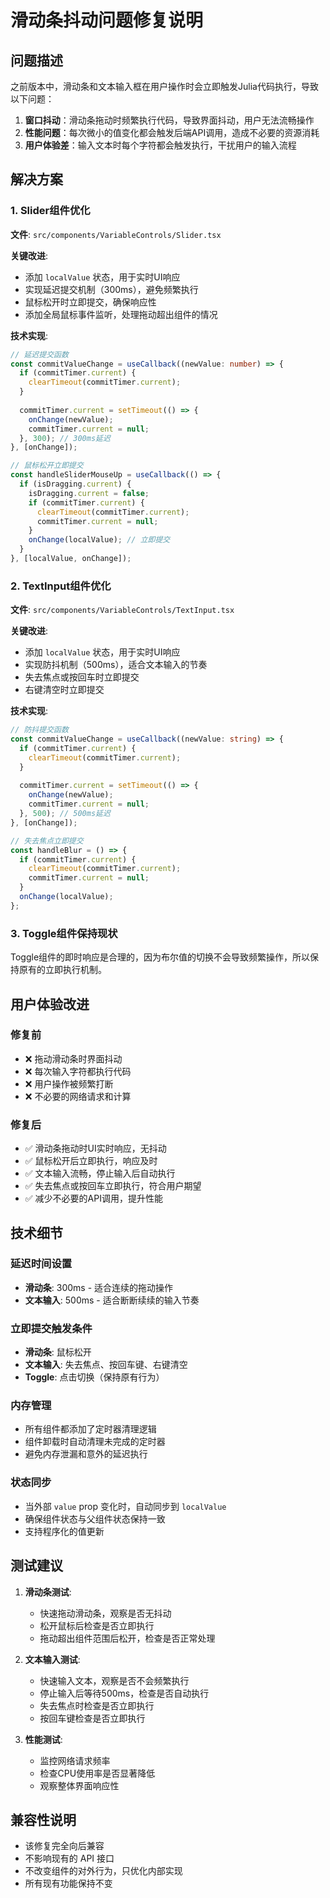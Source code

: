 # 滑动条抖动问题修复说明

## 问题描述

之前版本中，滑动条和文本输入框在用户操作时会立即触发Julia代码执行，导致以下问题：

1. **窗口抖动**：滑动条拖动时频繁执行代码，导致界面抖动，用户无法流畅操作
2. **性能问题**：每次微小的值变化都会触发后端API调用，造成不必要的资源消耗
3. **用户体验差**：输入文本时每个字符都会触发执行，干扰用户的输入流程

## 解决方案

### 1. Slider组件优化

**文件**: `src/components/VariableControls/Slider.tsx`

**关键改进**:
- 添加 `localValue` 状态，用于实时UI响应
- 实现延迟提交机制（300ms），避免频繁执行
- 鼠标松开时立即提交，确保响应性
- 添加全局鼠标事件监听，处理拖动超出组件的情况

**技术实现**:
```typescript
// 延迟提交函数
const commitValueChange = useCallback((newValue: number) => {
  if (commitTimer.current) {
    clearTimeout(commitTimer.current);
  }
  
  commitTimer.current = setTimeout(() => {
    onChange(newValue);
    commitTimer.current = null;
  }, 300); // 300ms延迟
}, [onChange]);

// 鼠标松开立即提交
const handleSliderMouseUp = useCallback(() => {
  if (isDragging.current) {
    isDragging.current = false;
    if (commitTimer.current) {
      clearTimeout(commitTimer.current);
      commitTimer.current = null;
    }
    onChange(localValue); // 立即提交
  }
}, [localValue, onChange]);
```

### 2. TextInput组件优化

**文件**: `src/components/VariableControls/TextInput.tsx`

**关键改进**:
- 添加 `localValue` 状态，用于实时UI响应
- 实现防抖机制（500ms），适合文本输入的节奏
- 失去焦点或按回车时立即提交
- 右键清空时立即提交

**技术实现**:
```typescript
// 防抖提交函数
const commitValueChange = useCallback((newValue: string) => {
  if (commitTimer.current) {
    clearTimeout(commitTimer.current);
  }
  
  commitTimer.current = setTimeout(() => {
    onChange(newValue);
    commitTimer.current = null;
  }, 500); // 500ms延迟
}, [onChange]);

// 失去焦点立即提交
const handleBlur = () => {
  if (commitTimer.current) {
    clearTimeout(commitTimer.current);
    commitTimer.current = null;
  }
  onChange(localValue);
};
```

### 3. Toggle组件保持现状

Toggle组件的即时响应是合理的，因为布尔值的切换不会导致频繁操作，所以保持原有的立即执行机制。

## 用户体验改进

### 修复前
- ❌ 拖动滑动条时界面抖动
- ❌ 每次输入字符都执行代码
- ❌ 用户操作被频繁打断
- ❌ 不必要的网络请求和计算

### 修复后
- ✅ 滑动条拖动时UI实时响应，无抖动
- ✅ 鼠标松开后立即执行，响应及时
- ✅ 文本输入流畅，停止输入后自动执行
- ✅ 失去焦点或按回车立即执行，符合用户期望
- ✅ 减少不必要的API调用，提升性能

## 技术细节

### 延迟时间设置
- **滑动条**: 300ms - 适合连续的拖动操作
- **文本输入**: 500ms - 适合断断续续的输入节奏

### 立即提交触发条件
- **滑动条**: 鼠标松开
- **文本输入**: 失去焦点、按回车键、右键清空
- **Toggle**: 点击切换（保持原有行为）

### 内存管理
- 所有组件都添加了定时器清理逻辑
- 组件卸载时自动清理未完成的定时器
- 避免内存泄漏和意外的延迟执行

### 状态同步
- 当外部 `value` prop 变化时，自动同步到 `localValue`
- 确保组件状态与父组件状态保持一致
- 支持程序化的值更新

## 测试建议

1. **滑动条测试**:
   - 快速拖动滑动条，观察是否无抖动
   - 松开鼠标后检查是否立即执行
   - 拖动超出组件范围后松开，检查是否正常处理

2. **文本输入测试**:
   - 快速输入文本，观察是否不会频繁执行
   - 停止输入后等待500ms，检查是否自动执行
   - 失去焦点时检查是否立即执行
   - 按回车键检查是否立即执行

3. **性能测试**:
   - 监控网络请求频率
   - 检查CPU使用率是否显著降低
   - 观察整体界面响应性

## 兼容性说明

- 该修复完全向后兼容
- 不影响现有的 API 接口
- 不改变组件的对外行为，只优化内部实现
- 所有现有功能保持不变 